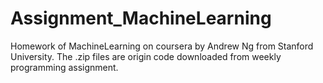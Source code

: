# Assignment_MachineLearning

Homework of MachineLearning on coursera by Andrew Ng from Stanford University.
The .zip files are origin code downloaded from weekly programming assignment.
